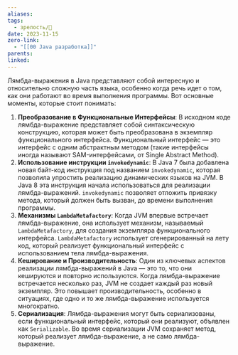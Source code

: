 ```yaml
---
aliases: 
tags:
  - зрелость/🌱
date: 2023-11-15
zero-link:
  - "[[00 Java разработка]]"
parents: 
linked:
---
```

Лямбда-выражения в Java представляют собой интересную и относительно сложную часть языка, особенно когда речь идет о том, как они работают во время выполнения программы. Вот основные моменты, которые стоит понимать:

1. **Преобразование в Функциональные Интерфейсы**: В исходном коде лямбда-выражение представляет собой синтаксическую конструкцию, которая может быть преобразована в экземпляр функционального интерфейса. Функциональный интерфейс — это интерфейс с одним абстрактным методом (такие интерфейсы иногда называют SAM-интерфейсами, от Single Abstract Method).
2. **Использование инструкции `invokedynamic`**: В Java 7 была добавлена новая байт-код инструкция под названием `invokedynamic`, которая позволила упростить реализацию динамических языков на JVM. В Java 8 эта инструкция начала использоваться для реализации лямбда-выражений. `invokedynamic` позволяет отложить привязку метода, который должен быть вызван, до времени выполнения программы.
3. **Механизмы `LambdaMetafactory`**: Когда JVM впервые встречает лямбда-выражение, она использует механизм, называемый `LambdaMetafactory`, для создания экземпляра функционального интерфейса. `LambdaMetafactory` использует сгенерированный на лету код, который реализует функциональный интерфейс с использованием тела лямбда-выражения.
4. **Кеширование и Производительность**: Один из ключевых аспектов реализации лямбда-выражений в Java — это то, что они кешируются и повторно используются. Когда лямбда-выражение встречается несколько раз, JVM не создает каждый раз новый экземпляр. Это повышает производительность, особенно в ситуациях, где одно и то же лямбда-выражение используется многократно.
5. **Сериализация**: Лямбда-выражения могут быть сериализованы, если функциональный интерфейс, который они реализуют, объявлен как `Serializable`. Во время сериализации JVM сохраняет метод, который реализует лямбда-выражение, а не само лямбда-выражение.